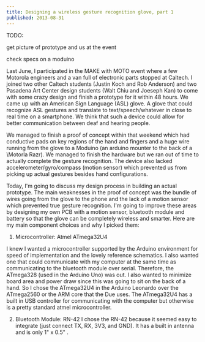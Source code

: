 ```yaml
---
title: Designing a wireless gesture recognition glove, part 1
published: 2013-08-31
---
```



TODO:

get picture of prototype and us at the event

check specs on a moduino


Last June, I participated in the MAKE with MOTO event where a few Motorola 
engineers and a van full of electronic parts stopped at Caltech. I joined 
two other Caltech students (Justin Koch and Rob Anderson) and two Pasadena 
Art Center design students (Walt Chiu and Joeseph Kan) to come with some 
crazy design and finish a prototype for it within 48 hours. We came up with 
an American Sign Language (ASL) glove. A glove that could recognize ASL 
gestures and translate to text/speech/whatever in close to real time on a 
smartphone. We think that such a device could allow for better communication 
between deaf and hearing people. 

<!--more-->

We managed to finish a proof of concept within that weekend which had 
conductive pads on key regions of the hand and fingers and a huge wire 
running from the glove to a Moduino (an arduino mounter to the back of a 
\Motorla Razr). We managed to finish the hardware but we ran out of time 
to actually complete the gesture recognition. The device also lacked 
accelerometer/gyro/compass (motion sensor) which prevented us from picking 
up actual gestures besides hand configurations. 


Today, I'm going to discuss my design process in building an actual prototype. 
The main weaknesses in the proof of concept was the bundle of wires going from 
the glove to the phone and the lack of a motion sensor which prevented true 
gesture recognition. I'm going to improve these areas by designing my own PCB 
with a motion sensor, bluetooth module and battery so that the glove can be 
completely wireless and smarter. Here are my main component choices and why I 
picked them:

1. Microcontroller: Atmel ATmega32U4

I knew I wanted a microcontroller supported by the Arduino environment for 
speed of implementation and the lovely reference schematics. I also wanted 
one that could communicate with my computer at the same time as communicating 
to the bluetooth module over serial. Therefore, the ATmega328 (used in the 
Arduino Uno) was out. I also wanted to minimize board area and power draw 
since this was going to sit on the back of a hand. So I chose the ATmega32U4 
in the Arduino Leonardo over the ATmega2560 or the ARM core that the Due uses. 
The ATmega32U4 has a built in USB controller for communicating with the 
computer but otherwise is a pretty standard atmel microcontroller. 


2. Bluetooth Module: RN-42
I chose the RN-42 because it seemed easy to integrate (just connect TX, RX, 
3V3, and GND). It has a built in antenna and is only 1" x 0.5" .